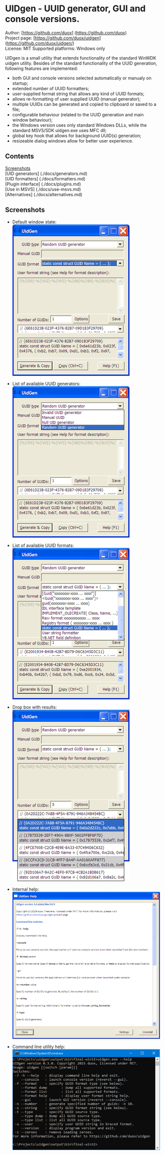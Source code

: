 UIDgen - UUID generator, GUI and console versions.
========================================================

Author: [https://github.com/duox] (https://github.com/duox) <br/>
Project page: [https://github.com/duox/uidgen] (https://github.com/duox/uidgen/) <br/>
License: MIT
Supported platforms: Windows only

UIDgen is a small utility that extends functionality of the standard WinWDK uidgen utility.
Besides of the standard functionality of the UUID generation, following features are implemented:
- both GUI and console versions selected automatically or manualy on startup;
- extended number of UUID formatters;
- user-supplied format string that allows any kind of UUID formats;
- allows re-formatting of user supplied UUID (manual generator);
- multiple UUIDs can be generated and copied to clipboard or saved to a file;
- configurable behaviour (related to the UUID generation and main window behaviour);
- the Windows version uses only standard Windows DLLs, while the standard MSVS/SDK uidgen.exe uses MFC dll;
- global key hook that allows for background UUID(s) generation;
- resizeable dialog windows allow for better user experience.

Contents
-----------------

[Screenshots](#Screenshots) <br/>
[UID generators] (./docs/generators.md) <br/>
[UID formatters] (./docs/formatters.md) <br/>
[Plugin interface] (./docs/plugins.md) <br/>
[Use in MSVS] (./docs/use-msvs.md) <br/>
[Alternatives] (./docs/alternatives.md) <br/>

Screenshots
-----------------

* Default window state:<br/>
![Default window](./docs/images/gui-main.png)

* List of available UUID generators:<br/>
![UUID generators](./docs/images/gui-types.png)

* List of available UUID formats:<br/>
![UUID formats](./docs/images/gui-formats.png)

* Drop box with results:<br/>
![Results](./docs/images/gui-results.png)

* Internal help:<br/>
![Help window](./docs/images/help-wnd.png)

* Command line utility help:<br/>
![Help window](./docs/images/console-help.png)

